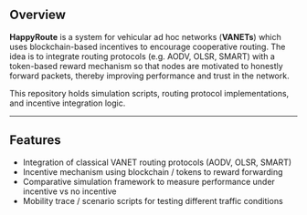 
## Overview  
**HappyRoute** is a system for vehicular ad hoc networks (**VANETs**) which uses blockchain-based incentives to encourage cooperative routing. The idea is to integrate routing protocols (e.g. AODV, OLSR, SMART) with a token-based reward mechanism so that nodes are motivated to honestly forward packets, thereby improving performance and trust in the network.

This repository holds simulation scripts, routing protocol implementations, and incentive integration logic.

---

## Features  
- Integration of classical VANET routing protocols (AODV, OLSR, SMART)  
- Incentive mechanism using blockchain / tokens to reward forwarding  
- Comparative simulation framework to measure performance under incentive vs no incentive  
- Mobility trace / scenario scripts for testing different traffic conditions  

